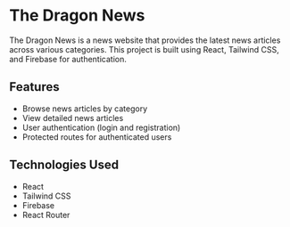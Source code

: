 # The Dragon News

The Dragon News is a news website that provides the latest news articles across various categories. This project is built using React, Tailwind CSS, and Firebase for authentication.

## Features

-   Browse news articles by category
-   View detailed news articles
-   User authentication (login and registration)
-   Protected routes for authenticated users

## Technologies Used

-   React
-   Tailwind CSS
-   Firebase
-   React Router
